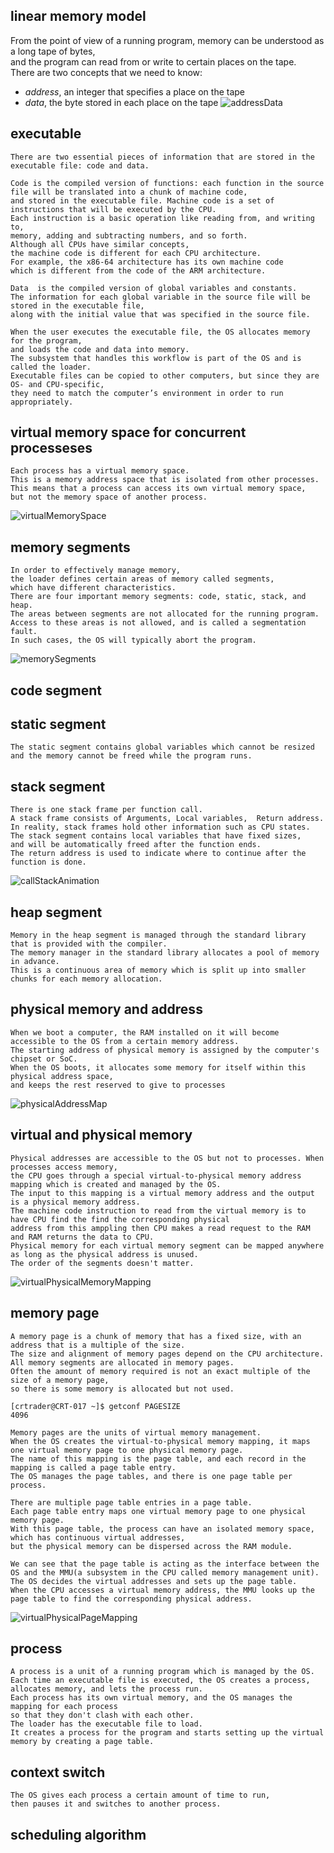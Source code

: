 linear memory model
-------------------
From the point of view of a running program, memory can be understood as a long tape of bytes,  
and the program can read from or write to certain places on the tape.  
There are two concepts that we need to know:  
- *address*, an integer that specifies a place on the tape
- *data*, the byte stored in each place on the tape
![addressData](https://github.com/Youcheng/ServerTuning/blob/master/Memory/pictures/addressData.png)


executable
----------
    There are two essential pieces of information that are stored in the executable file: code and data.
     
    Code is the compiled version of functions: each function in the source file will be translated into a chunk of machine code, 
    and stored in the executable file. Machine code is a set of instructions that will be executed by the CPU. 
    Each instruction is a basic operation like reading from, and writing to, 
    memory, adding and subtracting numbers, and so forth. 
    Although all CPUs have similar concepts, 
    the machine code is different for each CPU architecture. 
    For example, the x86-64 architecture has its own machine code 
    which is different from the code of the ARM architecture.
    
    Data  is the compiled version of global variables and constants. 
    The information for each global variable in the source file will be stored in the executable file, 
    along with the initial value that was specified in the source file.
    
    When the user executes the executable file, the OS allocates memory for the program, 
    and loads the code and data into memory. 
    The subsystem that handles this workflow is part of the OS and is called the loader.
    Executable files can be copied to other computers, but since they are OS- and CPU-specific, 
    they need to match the computer’s environment in order to run appropriately.

virtual memory space for concurrent processeses
-----------------------------------------------
    Each process has a virtual memory space. 
    This is a memory address space that is isolated from other processes. 
    This means that a process can access its own virtual memory space, 
    but not the memory space of another process.
![virtualMemorySpace](https://github.com/Youcheng/ServerTuning/blob/master/Memory/pictures/virtualMemorySpace.png)


memory segments
---------------
    In order to effectively manage memory, 
    the loader defines certain areas of memory called segments, 
    which have different characteristics. 
    There are four important memory segments: code, static, stack, and heap.
    The areas between segments are not allocated for the running program. 
    Access to these areas is not allowed, and is called a segmentation fault. 
    In such cases, the OS will typically abort the program.
     
![memorySegments](https://github.com/Youcheng/ServerTuning/blob/master/Memory/pictures/memorySegments.png)


code segment
------------


static segment
--------------
    The static segment contains global variables which cannot be resized 
    and the memory cannot be freed while the program runs.

 
stack segment
-------------
    There is one stack frame per function call.
    A stack frame consists of Arguments, Local variables,  Return address.
    In reality, stack frames hold other information such as CPU states.
    The stack segment contains local variables that have fixed sizes, 
    and will be automatically freed after the function ends.
    The return address is used to indicate where to continue after the function is done.
![callStackAnimation](https://github.com/Youcheng/ServerTuning/blob/master/Memory/pictures/callStackAnimation.gif)


heap segment
------------
    Memory in the heap segment is managed through the standard library that is provided with the compiler. 
    The memory manager in the standard library allocates a pool of memory in advance. 
    This is a continuous area of memory which is split up into smaller chunks for each memory allocation.


physical memory and address
---------------------------
    When we boot a computer, the RAM installed on it will become accessible to the OS from a certain memory address. 
    The starting address of physical memory is assigned by the computer's chipset or SoC.
    When the OS boots, it allocates some memory for itself within this physical address space, 
    and keeps the rest reserved to give to processes
![physicalAddressMap](https://github.com/Youcheng/ServerTuning/blob/master/Memory/pictures/physicalAddressMap.png)


virtual and physical memory
---------------------------
    Physical addresses are accessible to the OS but not to processes. When processes access memory, 
    the CPU goes through a special virtual-to-physical memory address mapping which is created and managed by the OS. 
    The input to this mapping is a virtual memory address and the output is a physical memory address.
    The machine code instruction to read from the virtual memory is to have CPU find the find the corresponding physical 
    address from this amppling then CPU makes a read request to the RAM and RAM returns the data to CPU.
    Physical memory for each virtual memory segment can be mapped anywhere as long as the physical address is unused. 
    The order of the segments doesn't matter.
    
![virtualPhysicalMemoryMapping](https://github.com/Youcheng/ServerTuning/blob/master/Memory/pictures/virtualPhysicalMemoryMapping.png)


memory page
-----------
    A memory page is a chunk of memory that has a fixed size, with an address that is a multiple of the size. 
    The size and alignment of memory pages depend on the CPU architecture.
    All memory segments are allocated in memory pages.
    Often the amount of memory required is not an exact multiple of the size of a memory page, 
    so there is some memory is allocated but not used.
    
    [crtrader@CRT-017 ~]$ getconf PAGESIZE
    4096

    Memory pages are the units of virtual memory management. 
    When the OS creates the virtual-to-physical memory mapping, it maps one virtual memory page to one physical memory page. 
    The name of this mapping is the page table, and each record in the mapping is called a page table entry. 
    The OS manages the page tables, and there is one page table per process.
    
    There are multiple page table entries in a page table. 
    Each page table entry maps one virtual memory page to one physical memory page. 
    With this page table, the process can have an isolated memory space, which has continuous virtual addresses, 
    but the physical memory can be dispersed across the RAM module.
    
    We can see that the page table is acting as the interface between the OS and the MMU(a subsystem in the CPU called memory management unit). 
    The OS decides the virtual addresses and sets up the page table. 
    When the CPU accesses a virtual memory address, the MMU looks up the page table to find the corresponding physical address.
    
![virtualPhysicalPageMapping](https://github.com/Youcheng/ServerTuning/blob/master/Memory/pictures/virtualPhysicalPageMapping.png)    



process
-------
    A process is a unit of a running program which is managed by the OS. 
    Each time an executable file is executed, the OS creates a process, 
    allocates memory, and lets the process run.
    Each process has its own virtual memory, and the OS manages the mapping for each process 
    so that they don't clash with each other.
    The loader has the executable file to load. 
    It creates a process for the program and starts setting up the virtual memory by creating a page table. 
     
    
context switch
--------------
    The OS gives each process a certain amount of time to run, 
    then pauses it and switches to another process.
    
    
scheduling algorithm
--------------------

    
    